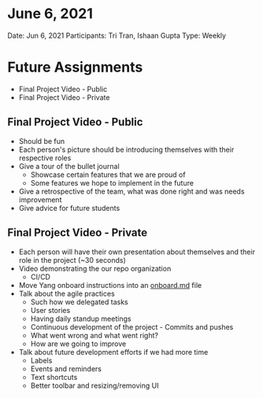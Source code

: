 # June 6, 2021

Date: Jun 6, 2021
Participants: Tri Tran, Ishaan Gupta
Type: Weekly

# Future Assignments

- Final Project Video - Public
- Final Project Video - Private

## Final Project Video - Public

- Should be fun
- Each person's picture should be introducing themselves with their respective roles
- Give a tour of the bullet journal
    - Showcase certain features that we are proud of
    - Some features we hope to implement in the future
- Give a retrospective of the team, what was done right and was needs improvement
- Give advice for future students

## Final Project Video - Private

- Each person will have their own presentation about themselves and their role in the project (~30 seconds)
- Video demonstrating the our repo organization
    - CI/CD
- Move Yang onboard instructions into an [onboard.md](http://onboard.md) file
- Talk about the agile practices
    - Such how we delegated tasks
    - User stories
    - Having daily standup meetings
    - Continuous development of the project - Commits and pushes
    - What went wrong and what went right?
    - How are we going to improve
- Talk about future development efforts if we had more time
    - Labels
    - Events and reminders
    - Text shortcuts
    - Better toolbar and resizing/removing UI